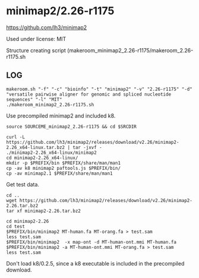 minimap2/2.26-r1175
===================

<https://github.com/lh3/minimap2>

Used under license:
MIT


Structure creating script (makeroom_minimap2_2.26-r1175/makeroom_2.26-r1175.sh

LOG
---

    makeroom.sh "-f" "-c" "bioinfo" "-t" "minimap2" "-v" "2.26-r1175" "-d" "versatile pairwise aligner for genomic and spliced nucleotide sequences" "-l" "MIT"
    ./makeroom_minimap2_2.26-r1175.sh

Use precompiled minimap2 and included k8.

    source SOURCEME_minimap2_2.26-r1175 && cd $SRCDIR

    curl -L https://github.com/lh3/minimap2/releases/download/v2.26/minimap2-2.26_x64-linux.tar.bz2 | tar -jxvf -
    ./minimap2-2.26_x64-linux/minimap2
    cd minimap2-2.26_x64-linux/
    mkdir -p $PREFIX/bin $PREFIX/share/man/man1
    cp -av k8 minimap2 paftools.js $PREFIX/bin/
    cp -av minimap2.1 $PREFIX/share/man/man1

Get test data.

    cd ..
    wget https://github.com/lh3/minimap2/releases/download/v2.26/minimap2-2.26.tar.bz2
    tar xf minimap2-2.26.tar.bz2 

    cd minimap2-2.26
    cd test
    $PREFIX/bin/minimap2 MT-human.fa MT-orang.fa > test.sam
    less test.sam
    $PREFIX/bin/minimap2  -x map-ont -d MT-human-ont.mmi MT-human.fa
    $PREFIX/bin/minimap2 -a MT-human-ont.mmi MT-orang.fa > test.sam
    less test.sam

Don't load k8/0.2.5, since a k8 executable is included in the precompiled download.

